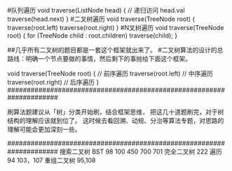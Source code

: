 #队列遍历
void traverse(ListNode head) {
    // 递归访问 head.val
    traverse(head.next)
}
#二叉树遍历
void traverse(TreeNode root) {
    traverse(root.left)
    traverse(root.right)
}
#N叉树遍历
void traverse(TreeNode root) {
    for (TreeNode child : root.children)
        traverse(child);
}


##几乎所有二叉树的题目都是一套这个框架就出来了。
#二叉树算法的设计的总路线：明确一个节点要做的事情，然后剩下的事抛给下面这个框架。

void traverse(TreeNode root) {
    // 前序遍历
    traverse(root.left)
    // 中序遍历
    traverse(root.right)
    // 后序遍历
}
#####################################################################

刷算法题建议从「树」分类开始刷，结合框架思维，
把这几十道题刷完，对于树结构的理解应该就到位了。
这时候去看回溯、动规、分治等算法专题，对思路的理解可能会更加深刻一些。

#####################################################################
搜索二叉树 BST  98 100 450 700 701
完全二叉树 222
遍历 94 103，107
重组二叉树 95,108